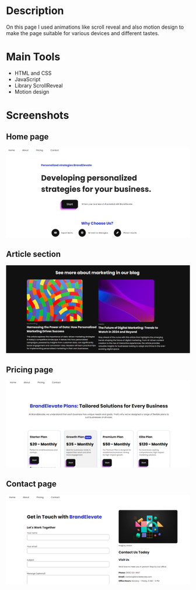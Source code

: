 # Description
On this page I used animations like scroll reveal and also motion design to make the page suitable for various devices 
and different tastes.

# Main Tools
- HTML and CSS
- JavaScript
- Library ScrollReveal
- Motion design

# Screenshots

## Home page
![Screenshot](./screenshot/screenshot-1.PNG)

## Article section
![Screenshot](./screenshot/screenshot-2.PNG)

## Pricing page
![Screenshot](./screenshot/screenshot-3.PNG)

## Contact page
![Screenshot](./screenshot/screenshot-4.PNG)
